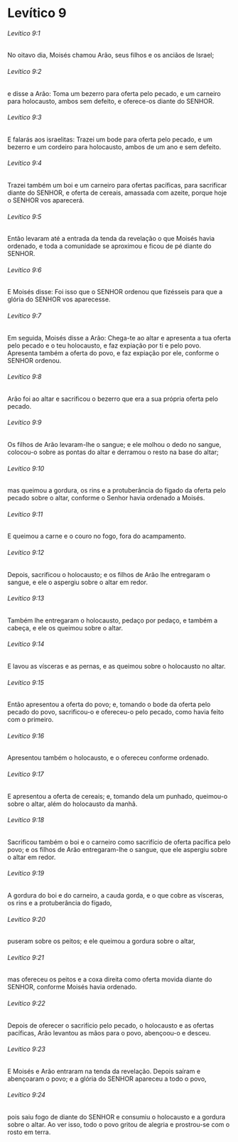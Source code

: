 # Levítico 9

###### Levítico 9:1

No oitavo dia, Moisés chamou Arão, seus filhos e os anciãos de Israel;

###### Levítico 9:2

e disse a Arão: Toma um bezerro para oferta pelo pecado, e um carneiro para holocausto, ambos sem defeito, e oferece-os diante do SENHOR.

###### Levítico 9:3

E falarás aos israelitas: Trazei um bode para oferta pelo pecado, e um bezerro e um cordeiro para holocausto, ambos de um ano e sem defeito.

###### Levítico 9:4

Trazei também um boi e um carneiro para ofertas pacíficas, para sacrificar diante do SENHOR, e oferta de cereais, amassada com azeite, porque hoje o SENHOR vos aparecerá.

###### Levítico 9:5

Então levaram até a entrada da tenda da revelação o que Moisés havia ordenado, e toda a comunidade se aproximou e ficou de pé diante do SENHOR.

###### Levítico 9:6

E Moisés disse: Foi isso que o SENHOR ordenou que fizésseis para que a glória do SENHOR vos aparecesse.

###### Levítico 9:7

Em seguida, Moisés disse a Arão: Chega-te ao altar e apresenta a tua oferta pelo pecado e o teu holocausto, e faz expiação por ti e pelo povo. Apresenta também a oferta do povo, e faz expiação por ele, conforme o SENHOR ordenou.

###### Levítico 9:8

Arão foi ao altar e sacrificou o bezerro que era a sua própria oferta pelo pecado.

###### Levítico 9:9

Os filhos de Arão levaram-lhe o sangue; e ele molhou o dedo no sangue, colocou-o sobre as pontas do altar e derramou o resto na base do altar;

###### Levítico 9:10

mas queimou a gordura, os rins e a protuberância do fígado da oferta pelo pecado sobre o altar, conforme o Senhor havia ordenado a Moisés.

###### Levítico 9:11

E queimou a carne e o couro no fogo, fora do acampamento.

###### Levítico 9:12

Depois, sacrificou o holocausto; e os filhos de Arão lhe entregaram o sangue, e ele o aspergiu sobre o altar em redor.

###### Levítico 9:13

Também lhe entregaram o holocausto, pedaço por pedaço, e também a cabeça, e ele os queimou sobre o altar.

###### Levítico 9:14

E lavou as vísceras e as pernas, e as queimou sobre o holocausto no altar.

###### Levítico 9:15

Então apresentou a oferta do povo; e, tomando o bode da oferta pelo pecado do povo, sacrificou-o e ofereceu-o pelo pecado, como havia feito com o primeiro.

###### Levítico 9:16

Apresentou também o holocausto, e o ofereceu conforme ordenado.

###### Levítico 9:17

E apresentou a oferta de cereais; e, tomando dela um punhado, queimou-o sobre o altar, além do holocausto da manhã.

###### Levítico 9:18

Sacrificou também o boi e o carneiro como sacrifício de oferta pacífica pelo povo; e os filhos de Arão entregaram-lhe o sangue, que ele aspergiu sobre o altar em redor.

###### Levítico 9:19

A gordura do boi e do carneiro, a cauda gorda, e o que cobre as vísceras, os rins e a protuberância do fígado,

###### Levítico 9:20

puseram sobre os peitos; e ele queimou a gordura sobre o altar,

###### Levítico 9:21

mas ofereceu os peitos e a coxa direita como oferta movida diante do SENHOR, conforme Moisés havia ordenado.

###### Levítico 9:22

Depois de oferecer o sacrifício pelo pecado, o holocausto e as ofertas pacíficas, Arão levantou as mãos para o povo, abençoou-o e desceu.

###### Levítico 9:23

E Moisés e Arão entraram na tenda da revelação. Depois saíram e abençoaram o povo; e a glória do SENHOR apareceu a todo o povo,

###### Levítico 9:24

pois saiu fogo de diante do SENHOR e consumiu o holocausto e a gordura sobre o altar. Ao ver isso, todo o povo gritou de alegria e prostrou-se com o rosto em terra.

